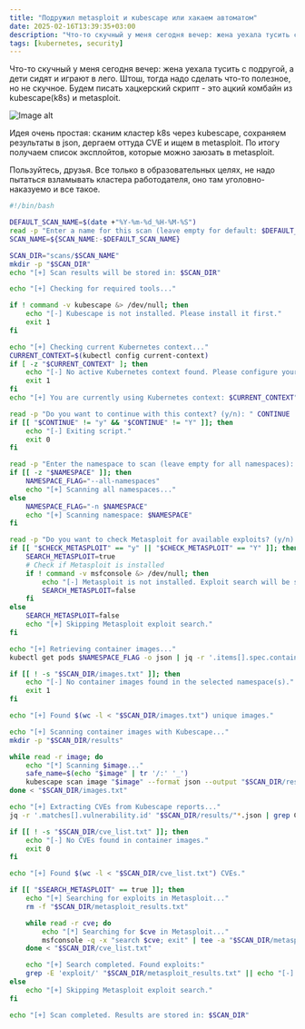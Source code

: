 ```yaml
---
title: "Подружил metasploit и кubescape или хакаем автоматом"
date: 2025-02-16T13:39:35+03:00
description: "Что-то скучный у меня сегодня вечер: жена уехала тусить с подругой, а дети сидят и играют в лего. Штош, тогда надо сделать что-то полезное, но не скучное. Будем писать хацкерский скрипт - это ацкий комбайн из kubescape(k8s) и metasploit."
tags: [kubernetes, security]
---
```


Что-то скучный у меня сегодня вечер: жена уехала тусить с подругой, а дети сидят и играют в лего. Штош, тогда надо сделать что-то полезное, но не скучное. Будем писать хацкерский скрипт - это ацкий комбайн из kubescape(k8s) и metasploit.

![Image alt](images/image.png)

Идея очень простая: сканим кластер k8s через kubescape, сохраняем результаты в json, дергаем оттуда CVE и ищем в metasploit. По итогу получаем список эксплойтов, которые можно заюзать в metasploit. 

Пользуйтесь, друзья.  Все только в образовательных целях, не надо пытаться взламывать кластера работодателя, оно там уголовно-наказуемо и все такое.

```bash
#!/bin/bash

DEFAULT_SCAN_NAME=$(date +"%Y-%m-%d_%H-%M-%S")
read -p "Enter a name for this scan (leave empty for default: $DEFAULT_SCAN_NAME): " SCAN_NAME
SCAN_NAME=${SCAN_NAME:-$DEFAULT_SCAN_NAME}

SCAN_DIR="scans/$SCAN_NAME"
mkdir -p "$SCAN_DIR"
echo "[+] Scan results will be stored in: $SCAN_DIR"

echo "[+] Checking for required tools..."

if ! command -v kubescape &> /dev/null; then
    echo "[-] Kubescape is not installed. Please install it first."
    exit 1
fi

echo "[+] Checking current Kubernetes context..."
CURRENT_CONTEXT=$(kubectl config current-context)
if [ -z "$CURRENT_CONTEXT" ]; then
    echo "[-] No active Kubernetes context found. Please configure your kubeconfig."
    exit 1
fi
echo "[+] You are currently using Kubernetes context: $CURRENT_CONTEXT"

read -p "Do you want to continue with this context? (y/n): " CONTINUE
if [[ "$CONTINUE" != "y" && "$CONTINUE" != "Y" ]]; then
    echo "[-] Exiting script."
    exit 0
fi

read -p "Enter the namespace to scan (leave empty for all namespaces): " NAMESPACE
if [[ -z "$NAMESPACE" ]]; then
    NAMESPACE_FLAG="--all-namespaces"
    echo "[+] Scanning all namespaces..."
else
    NAMESPACE_FLAG="-n $NAMESPACE"
    echo "[+] Scanning namespace: $NAMESPACE"
fi

read -p "Do you want to check Metasploit for available exploits? (y/n): " CHECK_METASPLOIT
if [[ "$CHECK_METASPLOIT" == "y" || "$CHECK_METASPLOIT" == "Y" ]]; then
    SEARCH_METASPLOIT=true
    # Check if Metasploit is installed
    if ! command -v msfconsole &> /dev/null; then
        echo "[-] Metasploit is not installed. Exploit search will be skipped."
        SEARCH_METASPLOIT=false
    fi
else
    SEARCH_METASPLOIT=false
    echo "[+] Skipping Metasploit exploit search."
fi

echo "[+] Retrieving container images..."
kubectl get pods $NAMESPACE_FLAG -o json | jq -r '.items[].spec.containers[].image' | sort -u > "$SCAN_DIR/images.txt"

if [[ ! -s "$SCAN_DIR/images.txt" ]]; then
    echo "[-] No container images found in the selected namespace(s)."
    exit 1
fi

echo "[+] Found $(wc -l < "$SCAN_DIR/images.txt") unique images."

echo "[+] Scanning container images with Kubescape..."
mkdir -p "$SCAN_DIR/results"

while read -r image; do
    echo "[*] Scanning $image..."
    safe_name=$(echo "$image" | tr '/:' '_')
    kubescape scan image "$image" --format json --output "$SCAN_DIR/results/${safe_name}.json"
done < "$SCAN_DIR/images.txt"

echo "[+] Extracting CVEs from Kubescape reports..."
jq -r '.matches[].vulnerability.id' "$SCAN_DIR/results/"*.json | grep CVE > "$SCAN_DIR/cve_list.txt"

if [[ ! -s "$SCAN_DIR/cve_list.txt" ]]; then
    echo "[-] No CVEs found in container images."
    exit 0
fi

echo "[+] Found $(wc -l < "$SCAN_DIR/cve_list.txt") CVEs."

if [[ "$SEARCH_METASPLOIT" == true ]]; then
    echo "[+] Searching for exploits in Metasploit..."
    rm -f "$SCAN_DIR/metasploit_results.txt"

    while read -r cve; do
        echo "[*] Searching for $cve in Metasploit..."
        msfconsole -q -x "search $cve; exit" | tee -a "$SCAN_DIR/metasploit_results.txt"
    done < "$SCAN_DIR/cve_list.txt"

    echo "[+] Search completed. Found exploits:"
    grep -E 'exploit/' "$SCAN_DIR/metasploit_results.txt" || echo "[-] No exploits found for detected CVEs."
else
    echo "[+] Skipping Metasploit exploit search."
fi

echo "[+] Scan completed. Results are stored in: $SCAN_DIR"
```
